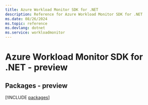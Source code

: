 ```yaml
---
title: Azure Workload Monitor SDK for .NET
description: Reference for Azure Workload Monitor SDK for .NET
ms.date: 08/26/2024
ms.topic: reference
ms.devlang: dotnet
ms.service: workloadmonitor
---
```

# Azure Workload Monitor SDK for .NET - preview
## Packages - preview
[!INCLUDE [packages](workload-monitor-index.md)]